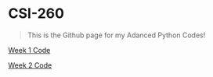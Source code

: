 # CSI-260
> This is the Github page for my Adanced Python Codes!

[Week 1 Code](https://github.com/seabar24/CSI-260/tree/Home/Week%201)

[Week 2 Code](https://github.com/seabar24/CSI-260/tree/Home/Week%202)
